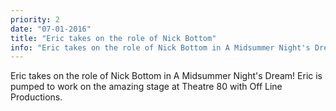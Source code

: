 ```yaml
---
priority: 2
date: "07-01-2016"
title: "Eric takes on the role of Nick Bottom"
info: "Eric takes on the role of Nick Bottom in A Midsummer Night's Dream! Eric is pumped to work on the amazing stage at Theatre 80 with Off Line Productions."
---
```


Eric takes on the role of Nick Bottom in A Midsummer Night's Dream! Eric is pumped to work on the amazing stage at Theatre 80 with Off Line Productions.
